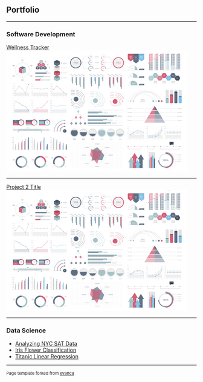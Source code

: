 ## Portfolio

---

### Software Development

[Wellness Tracker](/wellness_tracker.md)
<img src="images/dummy_thumbnail.jpg?raw=true"/>

---

[Project 2 Title](/pdf/sample_presentation.pdf)
<img src="images/dummy_thumbnail.jpg?raw=true"/>

---

### Data Science

- [Analyzing NYC SAT Data](https://github.com/kadinsayani/Analyzing-NYC-High-School-SAT-Data)
- [Iris Flower Classification](https://github.com/kadinsayani/MLModels/blob/main/Iris_Flower_Classification.ipynb)
- [Titanic Linear Regression](https://github.com/kadinsayani/MLModels/blob/main/Titanic_Linear_Regression.ipynb)

---

<p style="font-size:11px">Page template forked from <a href="https://github.com/evanca/quick-portfolio">evanca</a></p>
<!-- Remove above link if you don't want to attibute -->
